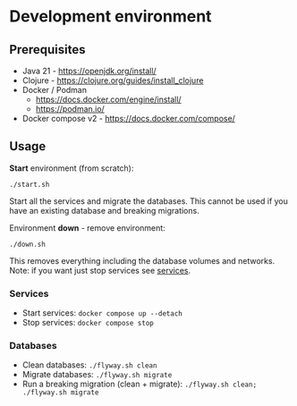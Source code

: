 # Development environment

## Prerequisites
* Java 21 - https://openjdk.org/install/
* Clojure - https://clojure.org/guides/install_clojure
* Docker / Podman
  * https://docs.docker.com/engine/install/
  * https://podman.io/
* Docker compose v2 - https://docs.docker.com/compose/

## Usage
**Start** environment (from scratch): 
```
./start.sh
```

Start all the services and migrate the databases. 
This cannot be used if you have an existing database and breaking migrations.

Environment **down** - remove environment: 
```
./down.sh
```
This removes everything including the database volumes and networks. 
Note: if you want just stop services see [services](#services).

### Services
* Start services: ```docker compose up --detach```
* Stop services: ```docker compose stop```

### Databases
* Clean databases: ```./flyway.sh clean```
* Migrate databases: ```./flyway.sh migrate```
* Run a breaking migration (clean + migrate): ```./flyway.sh clean; ./flyway.sh migrate```
